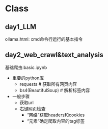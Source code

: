 # Class
## day1_LLM
ollama.html: cmd命令行运行的基本指令

## day2_web_crawl&text_analysis
基础爬虫:basic.ipynb
- 重要的python库
    - requests # 获取所有网页内容
    - bs4(BeautifulSoup) # 解析标签内容
- 一般步骤
    - 获取url
    - 右键网页检查
        - “网络”获取headers和cookies
        - “元素”确定爬取内容的tag标签
